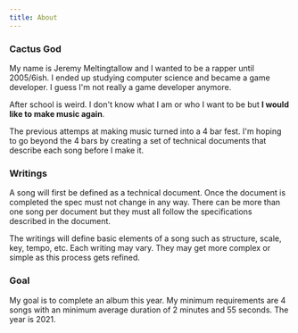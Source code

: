 ```yaml
---
title: About
---
```

### Cactus God
My name is Jeremy Meltingtallow and I wanted to be a rapper until 2005/6ish. I ended up studying computer science and became a game developer. I guess I'm not really a game developer anymore.

After school is weird. I don't know what I am or who I want to be but **I would like to make music again**.

The previous attemps at making music turned into a 4 bar fest. I'm hoping to go beyond the 4 bars by creating a set of technical documents that describe each song before I make it.

### Writings
A song will first be defined as a technical document. Once the document is completed the spec must not change in any way. There can be more than one song per document but they must all follow the specifications described in the document.

The writings will define basic elements of a song such as structure, scale, key, tempo, etc. Each writing may vary. They may get more complex or simple as this process gets refined.

### Goal
My goal is to complete an album this year. My minimum requirements are 4 songs with an minimum average duration of 2 minutes and 55 seconds. The year is 2021.